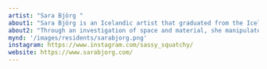 ```yaml
---
artist: "Sara Björg "
about1: "Sara Björg is an Icelandic artist that graduated from the Iceland University of Arts in 2015 and has since then exhibited and taken part in projects all around Europe and the USA."
about2: "Through an investigation of space and material, she manipulates the physicality of perspective to stimulate viewers’ senses and attention. She embraces restrictions and the elements on sight to create a tangible enterprise that prioritizes the momentary experience and the presence of art over its permanence or conservation."
mynd: '/images/residents/sarabjorg.png'
instagram: https://www.instagram.com/sassy_squatchy/
website: https://www.sarabjorg.com/
---
```


